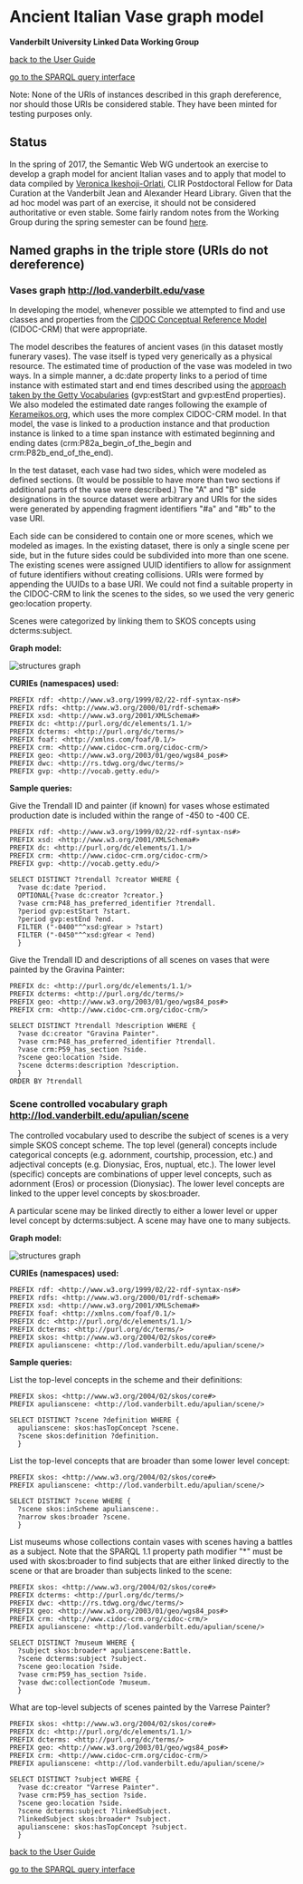 # Ancient Italian Vase graph model
**Vanderbilt University Linked Data Working Group**

[back to the User Guide](README.md)

[go to the SPARQL query interface](https://sparql.vanderbilt.edu/#query)

Note: None of the URIs of instances described in this graph dereference, nor should those URIs be considered stable.  They have been minted for testing purposes only.

## Status

In the spring of 2017, the Semantic Web WG undertook an exercise to develop a graph model for ancient Italian vases and to apply that model to data compiled by [Veronica Ikeshoji-Orlati](http://researchguides.library.vanderbilt.edu/prf.php?account_id=109576), CLIR Postdoctoral Fellow for Data Curation at the Vanderbilt Jean and Alexander Heard Library.  Given that the ad hoc model was part of an exercise, it should not be considered authoritative or even stable.  Some fairly random notes from the Working Group during the spring semester can be found [here](../vase.md).  

## Named graphs in the triple store (URIs do not dereference)

### Vases graph http://lod.vanderbilt.edu/vase

In developing the model, whenever possible we attempted to find and use classes and properties from the [CIDOC Conceptual Reference Model](http://www.cidoc-crm.org/Version/version-6.2.1) (CIDOC-CRM) that were appropriate.

The model describes the features of ancient vases (in this dataset mostly funerary vases).  The vase itself is typed very generically as a physical resource.  The estimated time of production of the vase was modeled in two ways.  In a simple manner, a dc:date property links to a period of time instance with estimated start and end times described using the [approach taken by the Getty Vocabularies](http://vocab.getty.edu/doc/#Estimated_Dates) (gvp:estStart and gvp:estEnd properties).  We also modeled the estimated date ranges following the example of [Kerameikos.org](http://kerameikos.org/), which uses the more complex CIDOC-CRM model.  In that model, the vase is linked to a production instance and that production instance is linked to a time span instance with estimated beginning and ending dates (crm:P82a_begin_of_the_begin and crm:P82b_end_of_the_end).

In the test dataset, each vase had two sides, which were modeled as defined sections.  (It would be possible to have more than two sections if additional parts of the vase were described.)  The "A" and "B" side designations in the source dataset were arbitrary and URIs for the sides were generated by appending fragment identifiers "#a" and "#b" to the vase URI.  

Each side can be considered to contain one or more scenes, which we modeled as images.  In the existing dataset, there is only a single scene per side, but in the future sides could be subdivided into more than one scene. The existing scenes were assigned UUID identifiers to allow for assignment of future identifiers without creating collisions.  URIs were formed by appending the UUIDs to a base URI.  We could not find a suitable property in the CIDOC-CRM to link the scenes to the sides, so we used the very generic geo:location property.  

Scenes were categorized by linking them to SKOS concepts using dcterms:subject.

**Graph model:**

![structures graph](media/vase-graph.png)


**CURIEs (namespaces) used:**
```
PREFIX rdf: <http://www.w3.org/1999/02/22-rdf-syntax-ns#>
PREFIX rdfs: <http://www.w3.org/2000/01/rdf-schema#>
PREFIX xsd: <http://www.w3.org/2001/XMLSchema#>
PREFIX dc: <http://purl.org/dc/elements/1.1/>
PREFIX dcterms: <http://purl.org/dc/terms/>
PREFIX foaf: <http://xmlns.com/foaf/0.1/>
PREFIX crm: <http://www.cidoc-crm.org/cidoc-crm/>
PREFIX geo: <http://www.w3.org/2003/01/geo/wgs84_pos#>
PREFIX dwc: <http://rs.tdwg.org/dwc/terms/>
PREFIX gvp: <http://vocab.getty.edu/>
```
**Sample queries:**

Give the Trendall ID and painter (if known) for vases whose estimated production date is included within the range of -450 to -400 CE.
```
PREFIX rdf: <http://www.w3.org/1999/02/22-rdf-syntax-ns#>
PREFIX xsd: <http://www.w3.org/2001/XMLSchema#>
PREFIX dc: <http://purl.org/dc/elements/1.1/>
PREFIX crm: <http://www.cidoc-crm.org/cidoc-crm/>
PREFIX gvp: <http://vocab.getty.edu/>

SELECT DISTINCT ?trendall ?creator WHERE {
  ?vase dc:date ?period.
  OPTIONAL{?vase dc:creator ?creator.}
  ?vase crm:P48_has_preferred_identifier ?trendall.
  ?period gvp:estStart ?start.
  ?period gvp:estEnd ?end.
  FILTER ("-0400"^^xsd:gYear > ?start)
  FILTER ("-0450"^^xsd:gYear < ?end)
  }
```

Give the Trendall ID and descriptions of all scenes on vases that were painted by the Gravina Painter:
```
PREFIX dc: <http://purl.org/dc/elements/1.1/>
PREFIX dcterms: <http://purl.org/dc/terms/>
PREFIX geo: <http://www.w3.org/2003/01/geo/wgs84_pos#>
PREFIX crm: <http://www.cidoc-crm.org/cidoc-crm/>

SELECT DISTINCT ?trendall ?description WHERE {
  ?vase dc:creator "Gravina Painter".
  ?vase crm:P48_has_preferred_identifier ?trendall.
  ?vase crm:P59_has_section ?side.
  ?scene geo:location ?side.
  ?scene dcterms:description ?description.
  }
ORDER BY ?trendall
```

### Scene controlled vocabulary graph http://lod.vanderbilt.edu/apulian/scene

The controlled vocabulary used to describe the subject of scenes is a very simple SKOS concept scheme. The top level (general) concepts include categorical concepts (e.g. adornment, courtship, procession, etc.) and adjectival concepts (e.g. Dionysiac, Eros, nuptual, etc.).  The lower level (specific) concepts are combinations of upper level concepts, such as adornment (Eros) or procession (Dionysiac).  The lower level concepts are linked to the upper level concepts by skos:broader.

A particular scene may be linked directly to either a lower level or upper level concept by dcterms:subject.  A scene may have one to many subjects.

**Graph model:**

![structures graph](media/scene-controlled-vocab.png)



**CURIEs (namespaces) used:**
```
PREFIX rdf: <http://www.w3.org/1999/02/22-rdf-syntax-ns#>
PREFIX rdfs: <http://www.w3.org/2000/01/rdf-schema#>
PREFIX xsd: <http://www.w3.org/2001/XMLSchema#>
PREFIX foaf: <http://xmlns.com/foaf/0.1/>
PREFIX dc: <http://purl.org/dc/elements/1.1/>
PREFIX dcterms: <http://purl.org/dc/terms/>
PREFIX skos: <http://www.w3.org/2004/02/skos/core#>
PREFIX apulianscene: <http://lod.vanderbilt.edu/apulian/scene/>
```
**Sample queries:**

List the top-level concepts in the scheme and their definitions:
```
PREFIX skos: <http://www.w3.org/2004/02/skos/core#>
PREFIX apulianscene: <http://lod.vanderbilt.edu/apulian/scene/>

SELECT DISTINCT ?scene ?definition WHERE {
  apulianscene: skos:hasTopConcept ?scene.
  ?scene skos:definition ?definition.
  }
```

List the top-level concepts that are broader than some lower level concept:
```
PREFIX skos: <http://www.w3.org/2004/02/skos/core#>
PREFIX apulianscene: <http://lod.vanderbilt.edu/apulian/scene/>

SELECT DISTINCT ?scene WHERE {
  ?scene skos:inScheme apulianscene:.
  ?narrow skos:broader ?scene.
  }
```

List museums whose collections contain vases with scenes having a battles as a subject. Note that the SPARQL 1.1 property path modifier "\*" must be used with skos:broader to find subjects that are either linked directly to the scene or that are broader than subjects linked to the scene:  
```
PREFIX skos: <http://www.w3.org/2004/02/skos/core#>
PREFIX dcterms: <http://purl.org/dc/terms/>
PREFIX dwc: <http://rs.tdwg.org/dwc/terms/>
PREFIX geo: <http://www.w3.org/2003/01/geo/wgs84_pos#>
PREFIX crm: <http://www.cidoc-crm.org/cidoc-crm/>
PREFIX apulianscene: <http://lod.vanderbilt.edu/apulian/scene/>

SELECT DISTINCT ?museum WHERE {
  ?subject skos:broader* apulianscene:Battle.
  ?scene dcterms:subject ?subject.
  ?scene geo:location ?side.
  ?vase crm:P59_has_section ?side.
  ?vase dwc:collectionCode ?museum.
  }
```


What are top-level subjects of scenes painted by the Varrese Painter?
```
PREFIX skos: <http://www.w3.org/2004/02/skos/core#>
PREFIX dc: <http://purl.org/dc/elements/1.1/>
PREFIX dcterms: <http://purl.org/dc/terms/>
PREFIX geo: <http://www.w3.org/2003/01/geo/wgs84_pos#>
PREFIX crm: <http://www.cidoc-crm.org/cidoc-crm/>
PREFIX apulianscene: <http://lod.vanderbilt.edu/apulian/scene/>

SELECT DISTINCT ?subject WHERE {
  ?vase dc:creator "Varrese Painter".
  ?vase crm:P59_has_section ?side.
  ?scene geo:location ?side.
  ?scene dcterms:subject ?linkedSubject.
  ?linkedSubject skos:broader* ?subject.
  apulianscene: skos:hasTopConcept ?subject.
  }
```

[back to the User Guide](README.md)

[go to the SPARQL query interface](https://sparql.vanderbilt.edu/#query)
